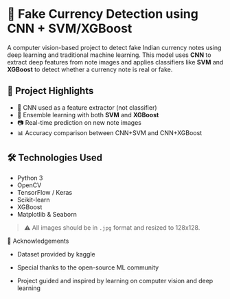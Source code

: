 # 💸 Fake Currency Detection using CNN + SVM/XGBoost

A computer vision-based project to detect fake Indian currency notes using deep learning and traditional machine learning. This model uses **CNN** to extract deep features from note images and applies classifiers like **SVM** and **XGBoost** to detect whether a currency note is real or fake.


## 📌 Project Highlights

- 🧠 CNN used as a feature extractor (not classifier)
- 🤖 Ensemble learning with both **SVM** and **XGBoost**
- 📷 Real-time prediction on new note images
- 📊 Accuracy comparison between CNN+SVM and CNN+XGBoost

## 🛠️ Technologies Used

- Python 3
- OpenCV
- TensorFlow / Keras
- Scikit-learn
- XGBoost
- Matplotlib & Seaborn

> ⚠️ All images should be in `.jpg` format and resized to 128x128.

🙏 Acknowledgements
- Dataset provided by kaggle

- Special thanks to the open-source ML community

- Project guided and inspired by learning on computer vision and deep learning

